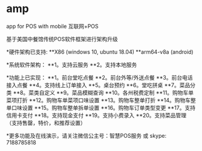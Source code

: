 # amp
app for POS with mobile 互联网+POS

基于美国中餐馆传统POS软件框架进行架构升级

*硬件架构已支持: 
**X86 (windows 10, ubuntu 18.04)
**arm64-v8a (android)

*系统软件架构：
**1。支持云服务
**2。支持本地服务

*功能上已实现：
**1。前台堂吃点餐
**2。前台外等/外送点餐
**3。前台电话接入点餐
**4。支持线上订单接入
**5。桌台预约
**6。堂吃拼桌
**7。菜品分类
**8。菜类自定义
**9。菜品模糊查询
**10。各州税费定制
**11。购物车单菜项打折
**12。购物车单菜项口味设置
**13。购物车整单打折
**14。购物车整单口味设置
**15。购物车整单拆单设置
**16。购物车订单类型变更
**17。支持信用卡支付
**18。支持现金支付
**19。支持小费录入
**20。支持菜品管理（支持售罄，特价，和推荐设置）

*更多功能及在线演示，请关注微信公主号：智慧POS服务
或 skype: 7188785818

